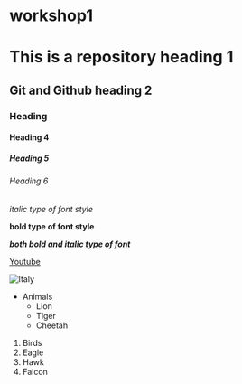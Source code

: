 # workshop1


# This is a repository heading 1
## Git and Github heading 2
### Heading 
#### Heading 4
##### Heading 5
###### Heading 6

*italic type of font style*

**bold type of font style**

***both bold and italic type of font***

[Youtube](https://www.youtube.com/)

![Italy](https://lp-cms-production.imgix.net/2021-06/The_Colosseum_Rome.jpg?auto=format&fit=crop&sharp=10&vib=20&ixlib=react-8.6.4&w=850)

* Animals
  * Lion
  * Tiger
  * Cheetah

1. Birds
 1. Eagle
 2. Hawk
 3. Falcon
